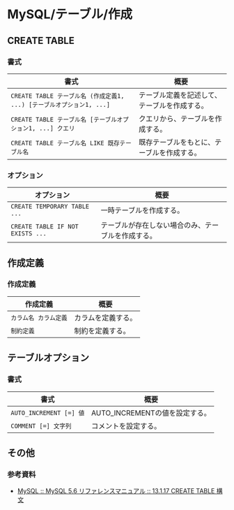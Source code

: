 # MySQL/テーブル/作成

## CREATE TABLE

### 書式

| 書式                                                         | 概要                                         |
| ------------------------------------------------------------ | -------------------------------------------- |
| `CREATE TABLE テーブル名 (作成定義1, ...) [テーブルオプション1, ...]` | テーブル定義を記述して、テーブルを作成する。 |
| `CREATE TABLE テーブル名 [テーブルオプション1, ...] クエリ`  | クエリから、テーブルを作成する。             |
| `CREATE TABLE テーブル名 LIKE 既存テーブル名`                | 既存テーブルをもとに、テーブルを作成する。   |

### オプション

| オプション                       | 概要                                               |
| -------------------------------- | -------------------------------------------------- |
| `CREATE TEMPORARY TABLE ...`     | 一時テーブルを作成する。                           |
| `CREATE TABLE IF NOT EXISTS ...` | テーブルが存在しない場合のみ、テーブルを作成する。 |

## 作成定義

### 作成定義

| 作成定義              | 概要               |
| --------------------- | ------------------ |
| `カラム名 カラム定義` | カラムを定義する。 |
| `制約定義`            | 制約を定義する。   |

## テーブルオプション

### 書式

| 書式                    | 概要                           |
| ----------------------- | ------------------------------ |
| `AUTO_INCREMENT [=] 値` | AUTO_INCREMENTの値を設定する。 |
| `COMMENT [=] 文字列`    | コメントを設定する。           |

## その他

### 参考資料

- [MySQL :: MySQL 5.6 リファレンスマニュアル :: 13.1.17 CREATE TABLE 構文](https://dev.mysql.com/doc/refman/5.6/ja/create-table.html)
